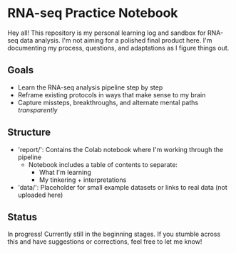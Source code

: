 # RNA-seq Practice Notebook

Hey all! This repository is my personal learning log and sandbox for RNA-seq data analysis.
I'm not aiming for a polished final product here. I'm documenting my process, questions, and adaptations as I figure things out.

## Goals
- Learn the RNA-seq analysis pipeline step by step
- Reframe existing protocols in ways that make sense to my brain
- Capture missteps, breakthroughs, and alternate mental paths _transparently_

## Structure
- 'report/': Contains the Colab notebook where I'm working through the pipeline
    - Notebook includes a table of contents to separate:
        - What I'm learning
        - My tinkering + interpretations
- 'data/': Placeholder for small example datasets or links to real data (not uploaded here)
## Status
In progress! Currently still in the beginning stages. 
If you stumble across this and have suggestions or corrections, feel free to let me know!
